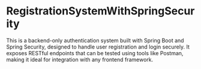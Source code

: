 # RegistrationSystemWithSpringSecurity
This is a backend-only authentication system built with Spring Boot and Spring Security, designed to handle user registration and login securely. It exposes RESTful endpoints that can be tested using tools like Postman, making it ideal for integration with any frontend framework.
